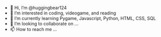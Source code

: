 - 👋 Hi, I’m @huggingbear124
- 👀 I’m interested in coding, videogame, and reading
- 🌱 I’m currently learning Pygame, Javascript, Python, HTML, CSS, SQL
- 💞️ I’m looking to collaborate on ...
- 📫 How to reach me ...

<!---
huggingbear124/huggingbear124 is a ✨ special ✨ repository because its `README.md` (this file) appears on your GitHub profile.
You can click the Preview link to take a look at your changes.
--->
